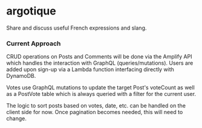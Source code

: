 # argotique
Share and discuss useful French expressions and slang.
### Current Approach
CRUD operations on Posts and Comments will be done via the Amplify API which handles the interaction with GraphQL (queries/mutations). Users are added upon sign-up via a Lambda function interfacing directly with DynamoDB.

Votes use GraphQL mutations to update the target Post's voteCount as well as a PostVote table which is always queried with a filter for the current user.

The logic to sort posts based on votes, date, etc. can be handled on the client side for now. Once pagination becomes needed, this will need to change.
